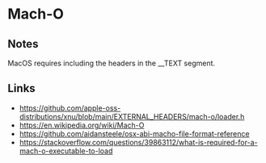 # Mach-O

## Notes

MacOS requires including the headers in the __TEXT segment.

## Links

- https://github.com/apple-oss-distributions/xnu/blob/main/EXTERNAL_HEADERS/mach-o/loader.h
- https://en.wikipedia.org/wiki/Mach-O
- https://github.com/aidansteele/osx-abi-macho-file-format-reference
- https://stackoverflow.com/questions/39863112/what-is-required-for-a-mach-o-executable-to-load